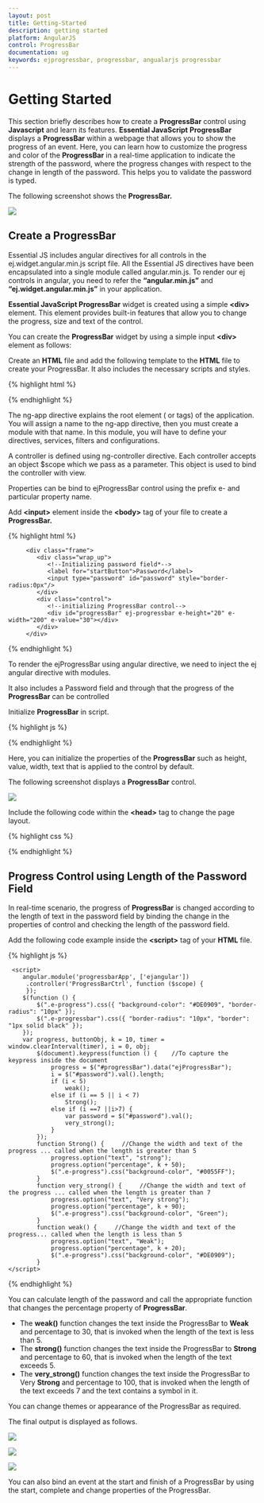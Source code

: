 ```yaml
---
layout: post
title: Getting-Started
description: getting started
platform: AngularJS
control: ProgressBar
documentation: ug
keywords: ejprogressbar, progressbar, angualarjs progressbar
---
```


# Getting Started

This section briefly describes how to create a **ProgressBar** control using **Javascript** and learn its features.
**Essential JavaScript** **ProgressBar** displays a **ProgressBar** within a webpage that allows you to show the progress of an event. Here, you can learn how to customize the progress and color of the **ProgressBar** in a real-time application to indicate the strength of the password, where the progress changes with respect to the change in length of the password. This helps you to validate the password is typed. 

The following screenshot shows the **ProgressBar.**

![](/js/ProgressBar/Getting-Started_images/Getting-Started_img1.png) 

## Create a ProgressBar

Essential JS includes angular directives for all controls in the ej.widget.angular.min.js script file. All the Essential JS directives have been encapsulated into a single module called angular.min.js. To render our ej controls in angular, you need to refer the **“angular.min.js”** and **“ej.widget.angular.min.js”** in your application.

**Essential JavaScript ProgressBar** widget is created using a simple **&lt;div&gt;** element. This element provides built-in features that allow you to change the progress, size and text of the control.

You can create the **ProgressBar** widget by using a simple input **&lt;div&gt;** element as follows:

 Create an **HTML** file and add the following template to the **HTML** file to create your ProgressBar. It also includes the necessary scripts and styles.

{% highlight html %}

<!doctype html>
<html lang="en" ng-app="progressbarApp">
<head>
    <title>Essential Studio for JavaScript : Angular JS Support for ProgressBar </title>
    <!-- Style sheet for default theme (flat azure) -->
    <link href="http://cdn.syncfusion.com/{{ site.releaseversion }}/js/web/flat-azure/ej.web.all.min.css" rel="stylesheet" />
    <!--Scripts-->
    <script src="http://cdn.syncfusion.com/js/assets/external/jquery-1.11.3.min.js" type="text/javascript"> </script> 
    <script src="http://cdn.syncfusion.com/js/assets/external/angular.min.js"></script>
    <script type="text/javascript" src="http://cdn.syncfusion.com/{{ site.releaseversion }}/js/web/ej.web.all.min.js "></script>
    <script src="http://cdn.syncfusion.com/{{ site.releaseversion }}/js/common/ej.widget.angular.min.js"></script>
    <!--Add custom scripts here -->
</head>
<body ng-controller="ProgressBarCtrl">
  <!--Initialize the ProgressBar -->
</body>
</html>

{% endhighlight %}

The ng-app directive explains the root element (<html> or <body> tags) of the application. You will assign a name to the ng-app directive, then you must create a module with that name. In this module, you will have to define your directives, services, filters and configurations.

A controller is defined using ng-controller directive. Each controller accepts an object $scope which we pass as a parameter.  This object is used to bind the controller with view.   

Properties can be bind to ejProgressBar control using the prefix e- and particular property name.

 Add **&lt;input&gt;** element inside the **&lt;body&gt;** tag of your file to create a **ProgressBar.**



{% highlight html %}

         <div class="frame">
            <div class="wrap_up">
               <!--Initializing password field*-->
               <label for="startButton">Password</label>
               <input type="password" id="password" style="border-radius:0px"/>
            </div>
            <div class="control">
               <!--initializing ProgressBar control-->
               <div id="progressBar" ej-progressbar e-height="20" e-width="200" e-value="30"></div>
            </div>
         </div>

{% endhighlight %}


To render the ejProgressBar using angular directive, we need to inject the ej angular directive with modules.

It also includes a Password field and through that the progress of the **ProgressBar** can be controlled

Initialize **ProgressBar** in script.

{% highlight js %}
 <script>
        angular.module('progressbarApp', ['ejangular'])
         .controller('ProgressBarCtrl', function ($scope) {
         });
        $(function () {
            progress = $("#progressBar").data("ejProgressBar");
            progress.option("text", "weak");
            $(".e-progress").css({ "background-color": "#DE0909", "border-radius": "10px" });
            $(".e-progressbar").css({ "border-radius": "10px", "border": "1px solid black" });
        });
    </script>

{% endhighlight %}

Here, you can initialize the properties of the **ProgressBar** such as height, value, width, text that is applied to the control by default.

The following screenshot displays a **ProgressBar** control.

![](/js/ProgressBar/Getting-Started_images/Getting-Started_img2.png) 

Include the following code within the **&lt;head&gt;** tag to change the page layout.

{% highlight css %}

<style type="text/css" class="cssStyles">
   /*applying styles */
   .frame {
       border: 1px solid #BBBCBB;
       border-radius: 10px 10px 10px 10px;
       padding: 50px 60px;
       margin-top: 40px;
       width: 400px;
       margin-left: 400px;
   }
   .control {
       margin-bottom: 5px;
       margin-left: 230px;
   }
   .wrap_up {
       margin-left: 105px;
       font-size: 18px;
   }
   #progressBar {
       margin-top: 10px;
   }
</style>

{% endhighlight %}

## Progress Control using Length of the Password Field

In real-time scenario, the progress of **ProgressBar** is changed according to the length of text in the password field by binding the change in the properties of control and checking the length of the password field.

Add the following code example inside the **&lt;script&gt;** tag of your **HTML** file.

{% highlight js %}

     <script>
        angular.module('progressbarApp', ['ejangular'])
         .controller('ProgressBarCtrl', function ($scope) {
         });
        $(function () {
            $(".e-progress").css({ "background-color": "#DE0909", "border-radius": "10px" });
            $(".e-progressbar").css({ "border-radius": "10px", "border": "1px solid black" });
        });
        var progress, buttonObj, k = 10, timer = window.clearInterval(timer), i = 0, obj;
            $(document).keypress(function () {    //To capture the keypress inside the document           
                progress = $("#progressBar").data("ejProgressBar");
                i = $("#password").val().length;
                if (i < 5)
                    weak();
                else if (i == 5 || i < 7)
                    Strong();
                else if (i ==7 ||i>7) {
                    var password = $("#password").val();
                    very_strong();
                }
            });
            function Strong() {     //Change the width and text of the progress ... called when the length is greater than 5
                progress.option("text", "strong");
                progress.option("percentage", k + 50);
                $(".e-progress").css("background-color", "#0055FF");
            }
            function very_strong() {     //Change the width and text of the progress ... called when the length is greater than 7
                progress.option("text", "Very strong");
                progress.option("percentage", k + 90);
                $(".e-progress").css("background-color", "Green");
            }
            function weak() {     //Change the width and text of the progress... called when the length is less than 5
                progress.option("text", "Weak");
                progress.option("percentage", k + 20);
                $(".e-progress").css("background-color", "#DE0909");
            }
    </script>

{% endhighlight %}

You can calculate length of the password and call the appropriate function that changes the percentage property of **ProgressBar**.

* The **weak()** function changes the text inside the ProgressBar to **Weak** and percentage to 30, that is invoked when the length of the text is less than 5.
* The **strong()** function changes the text inside the ProgressBar to **Strong** and percentage to 60, that is invoked when the length of the text exceeds 5.
* The **very_strong()** function changes the text inside the ProgressBar to Very **Strong** and percentage to 100, that is invoked when the length of the text exceeds 7 and the text contains a symbol in it.

You can change themes or appearance of the ProgressBar as required.

The final output is displayed as follows.

![](/js/ProgressBar/Getting-Started_images/Getting-Started_img3.png) 

![](/js/ProgressBar/Getting-Started_images/Getting-Started_img4.png) 

![](/js/ProgressBar/Getting-Started_images/Getting-Started_img5.png) 

You can also bind an event at the start and finish of a ProgressBar by using the start, complete and change properties of the ProgressBar.

